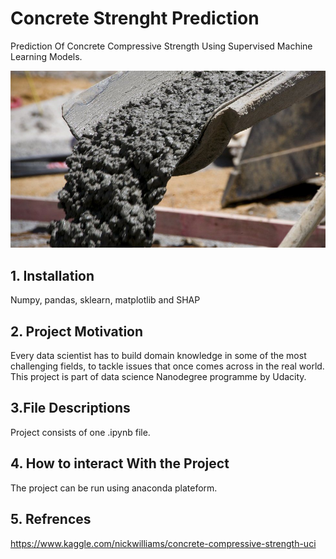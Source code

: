 # Concrete Strenght Prediction
Prediction Of Concrete Compressive Strength Using Supervised Machine Learning Models.

![Image of Concrete](https://github.com/suhailna/concreteStrenghtPrediction/blob/main/Concrete.jpg)

## 1. Installation
 
 Numpy, pandas, sklearn, matplotlib and SHAP

## 2. Project Motivation 

Every data scientist has to build domain knowledge in some of the most challenging fields, to tackle issues that once comes across in the real world. 
This project is part of data science Nanodegree programme by Udacity.

## 3.File Descriptions 

Project consists of one .ipynb file.

## 4. How to interact With the Project 

The project can be run using anaconda plateform.

## 5. Refrences

https://www.kaggle.com/nickwilliams/concrete-compressive-strength-uci
